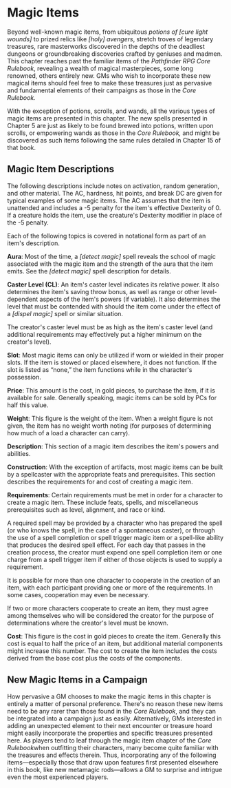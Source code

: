 # Magic Items

Beyond well-known magic items, from ubiquitous *potions of [cure
light wounds]* to prized relics like *[holy] avengers*, stretch
troves of legendary treasures, rare masterworks discovered in the
depths of the deadliest dungeons or groundbreaking discoveries
crafted by geniuses and madmen. This chapter reaches past the
familiar items of the *Pathfinder RPG Core Rulebook*, revealing a
wealth of magical masterpieces, some long renowned, others
entirely new. GMs who wish to incorporate these new magical items
should feel free to make these treasures just as pervasive and
fundamental elements of their campaigns as those in the *Core
Rulebook.*

With the exception of potions, scrolls, and wands, all the
various types of magic items are presented in this chapter. The
new spells presented in Chapter 5 are just as likely to be found
brewed into potions, written upon scrolls, or empowering wands as
those in the *Core Rulebook,* and might be discovered as such
items following the same rules detailed in Chapter 15 of that
book.


## Magic Item Descriptions

The following descriptions include notes on activation, random
generation, and other material. The AC, hardness, hit points, and
break DC are given for typical examples of some magic items. The
AC assumes that the item is unattended and includes a -5 penalty
for the item's effective Dexterity of 0. If a creature holds the
item, use the creature's Dexterity modifier in place of the -5
penalty.

Each of the following topics is covered in notational form as
part of an item's description.

**Aura**: Most of the time, a *[detect magic]* spell reveals the
school of magic associated with the magic item and the strength
of the aura that the item emits. See the *[detect magic]* spell
description for details.

**Caster Level (CL)**: An item's caster level indicates its
relative power. It also determines the item's saving throw bonus,
as well as range or other level-dependent aspects of the item's
powers (if variable). It also determines the level that must be
contended with should the item come under the effect of a
*[dispel magic]* spell or similar situation.

The creator's caster level must be as high as the item's caster
level (and additional requirements may effectively put a higher
minimum on the creator's level).

**Slot**: Most magic items can only be utilized if worn or
wielded in their proper slots. If the item is stowed or placed
elsewhere, it does not function. If the slot is listed as “none,”
the item functions while in the character's possession.

**Price**: This amount is the cost, in gold pieces, to purchase
the item, if it is available for sale. Generally speaking, magic
items can be sold by PCs for half this value.

**Weight**: This figure is the weight of the item. When a weight
figure is not given, the item has no weight worth noting (for
purposes of determining how much of a load a character can
carry).

**Description**: This section of a magic item describes the
item's powers and abilities.

**Construction**: With the exception of artifacts, most magic
items can be built by a spellcaster with the appropriate feats
and prerequisites.  This section describes the requirements for
and cost of creating a magic item.

**Requirements**: Certain requirements must be met in order for a
character to create a magic item. These include feats, spells,
and miscellaneous prerequisites such as level, alignment, and
race or kind.

A required spell may be provided by a character who has prepared
the spell (or who knows the spell, in the case of a spontaneous
caster), or through the use of a spell completion or spell
trigger magic item or a spell-like ability that produces the
desired spell effect. For each day that passes in the creation
process, the creator must expend one spell completion item or one
charge from a spell trigger item if either of those objects is
used to supply a requirement.

It is possible for more than one character to cooperate in the
creation of an item, with each participant providing one or more
of the requirements. In some cases, cooperation may even be
necessary.

If two or more characters cooperate to create an item, they must
agree among themselves who will be considered the creator for the
purpose of determinations where the creator's level must be
known.

**Cost**: This figure is the cost in gold pieces to create the
item.  Generally this cost is equal to half the price of an item,
but additional material components might increase this
number. The cost to create the item includes the costs derived
from the base cost plus the costs of the components.


## New Magic Items in a Campaign

How pervasive a GM chooses to make the magic items in this
chapter is entirely a matter of personal preference. There's no
reason these new items need to be any rarer than those found in
the *Core Rulebook*, and they can be integrated into a campaign
just as easily. Alternatively, GMs interested in adding an
unexpected element to their next encounter or treasure hoard
might easily incorporate the properties and specific treasures
presented here. As players tend to leaf through the magic item
chapter of the *Core Rulebook*when outfitting their characters,
many become quite familiar with the treasures and effects
therein. Thus, incorporating any of the following
items—especially those that draw upon features first presented
elsewhere in this book, like new metamagic rods—allows a GM to
surprise and intrigue even the most experienced players.
